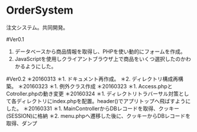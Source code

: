# OrderSystem
注文システム。共同開発。


#Ver0.1
1. データベースから商品情報を取得し、PHPを使い動的にフォームを作成。
2. JavaScriptを使用しクライアントブラウザ上で商品をいくつ選択したのかわかるようにした。

#Ver0.2
＊20160313
    ＊1. ドキュメント再作成。
    ＊2. ディレクトリ構成再構築。
＊20160323
    ＊1. 例外クラス作成
＊20160323
    ＊1. Access.phpとCotroller.phpの動き変更
＊20160324
    ＊1. ディレクトリトラバーサル対策として各ディレクトリにindex.phpを配置。header()でアプリトップへ飛ばすようにした。
＊20160331
    ＊1. MainControllerからDBレコードを取得、クッキー(SESSION)に格納
    ＊2. menu.phpへ遷移した後に、クッキーからDBレコードを取得、ダンプ